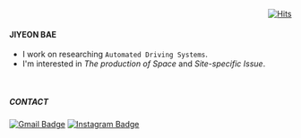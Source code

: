<div align=right>
  
  [![Hits](https://hits.seeyoufarm.com/api/count/incr/badge.svg?url=https%3A%2F%2Fgithub.com%2Fjiiyeon&count_bg=%23AEC3D3&title_bg=%23555555&icon=&icon_color=%23E7E7E7&title=hits&edge_flat=false)](https://hits.seeyoufarm.com)
  
</div>


#### JIYEON BAE
- I work on researching `Automated Driving Systems`.
- I'm interested in *The production of Space* and *Site-specific Issue*.

</br>

##### CONTACT

[![Gmail Badge](https://img.shields.io/badge/Gmail-d14836?style=flat-square&logo=Gmail&logoColor=white&link=mailto:bego9205@gmail.com)](mailto:bego9205@gmail.com)
[![Instagram Badge](https://img.shields.io/badge/-Instagram-3D3F43?style=flat-square&logo=instagram&logoColor=white&link=https://www.instagram.com/___jiyeon_/)](https://www.instagram.com/___jiyeon_/) 

